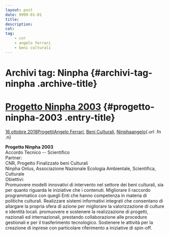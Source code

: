 ```yaml
---
layout: post
date: 9999-01-01
title:
description:
cat:
tag:
    - cnr
    - angelo ferrari
    - beni culturali
---
```

Archivi tag: Ninpha {#archivi-tag-ninpha .archive-title}
===================

[Progetto Ninpha 2003](indexd21a.html?p=1648) {#progetto-ninpha-2003 .entry-title}
=============================================

[16 ottobre 2018](indexd21a.html?p=1648 "Permalink a Progetto Ninpha 2003")[Progetti](index0b40.html?cat=9)[Angelo Ferrari](indexdddd.html?tag=angelo-ferrari), [Beni Culturali](index883e.html?tag=beni-culturali), [Ninpha](indexe9a6.html?tag=ninpha)[angelo](indexcd64.html?author=1 "Vedi tutti gli articoli di angelo"){.url .fn .n}

**Progetto Ninpha 2003**\
Accordo Tecnico -- Scientifico\
Partner:\
CNR, Progetto Finalizzato beni Culturali\
Ninpha Onlus, Associazione Nazionale Ecologia Ambientale, Scientifica, Culturale\
Obiettivi:\
Promuovere modelli innovativi di intervento nel settore dei beni culturali, sia per quanto riguarda le iniziative che i contenuti. Migliorare il raccordo programmatico con quegli Enti che hanno competenza in materia di politiche culturali. Realizzare sistemi informativi integrati che consentano di allargare la propria sfera di azione per migliorare la valorizzazione di culture e identità locali. promuovere e sostenere la realizzazione di progetti, nazionali ed internazionali, prestando collaborazione alle procedure gestionali e per il trasferimento tecnologico. Sostenere le attività per la creazione di inprese con particolare riferimento a iniziative di spin-off.

